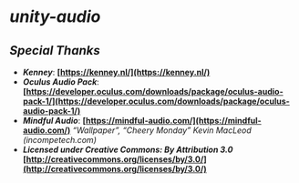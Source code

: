 
# ***unity-audio***

## ***Special Thanks***
-   ***Kenney***: **[https://kenney.nl/](https://kenney.nl/)**
-   ***Oculus Audio Pack***:**[https://developer.oculus.com/downloads/package/oculus-audio-pack-1/](https://developer.oculus.com/downloads/package/oculus-audio-pack-1/)**
-   ***Mindful Audio***: **[https://mindful-audio.com/](https://mindful-audio.com/)**
*“Wallpaper”, “Cheery Monday” Kevin MacLeod (incompetech.com)*
-   ***Licensed under Creative Commons: By Attribution 3.0***
**[http://creativecommons.org/licenses/by/3.0/](http://creativecommons.org/licenses/by/3.0/)**
